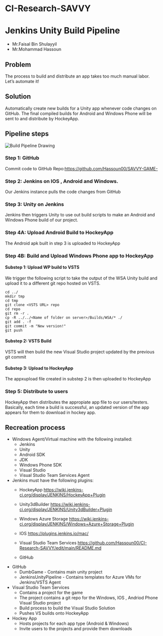 # CI-Research-SAVVY

# Jenkins Unity Build Pipeline


* Mr.Faisal Bin Shulayyil
* Mr.Mohammad Hassoun


## Problem

The process to build and distribute an app takes too much manual labor. Let’s automate it!

## Solution

Automatically create new builds for a Unity app whenever code changes on GitHub. The final compiled builds for Android and Windows Phone will be sent to and distribute by HockeyApp.

## Pipeline steps

![Build Pipeline Drawing](pipeline.jpg "Jenkins Unity Build Pipeline")

### Step 1: GitHub

Commit code to GitHub Repo:https://github.com/Hassoun00/SAVVY-GAME-

### Step 2: Jenkins on  IOS , Android and Windows.

Our Jenkins instance pulls the code changes from GitHub

### Step 3: Unity on Jenkins

Jenkins then triggers Unity to use out build scripts to make an Android and Windows Phone build of our project.

### Step 4A: Upload Android Build to HockeyApp

The Android apk built in step 3 is uploaded to HockeyApp

### Step 4B: Build and Upload Windows Phone app to HockeyApp

#### Substep 1: Upload WP build to VSTS

We trigger the following script to take the output of the WSA Unity build and upload it to a different git repo hosted on VSTS.

```
cd ../
mkdir tmp
cd tmp
git clone <VSTS URL> repo
cd repo
git rm -r .
cp -R ../../<Name of folder on server>/Builds/WSA/* ./
git add . -f
git commit -m "New version!"
git push
```

#### Substep 2: VSTS Build

VSTS will then build the new Visual Studio project updated by the previous git commit

#### Substep 3: Upload to HockeyApp

The appxupload file created in substep 2 is then uploaded to HockeyApp

### Step 5: Distribute to users

HockeyApp then distributes the appropiate app file to our users/testers. Basically, each time a build is successful, an updated version of the app appears for them to download in hockey app. 

## Recreation process

* Windows Agent/Virtual machine with the following installed:
    * Jenkins
    * Unity
    * Android SDK
    * JDK
    * Windows Phone SDK
    * Visual Studio
    * Visual Studio Team Services Agent
* Jenkins must have the following plugins:
    * HockeyApp https://wiki.jenkins-ci.org/display/JENKINS/HockeyApp+Plugin
    * Unity3dBuilder https://wiki.jenkins-ci.org/display/JENKINS/Unity3dBuilder+Plugin
    * Windows Azure Storage https://wiki.jenkins-ci.org/display/JENKINS/Windows+Azure+Storage+Plugin
    * IOS 
    https://plugins.jenkins.io/mac/
    
    * Visual Studio Team Services https://github.com/Hassoun00/CI-Research-SAVVY/edit/main/README.md
    * GitHub
* GitHub
    * DumbGame - Contains main unity project
    * JenkinsUnityPipeline - Contains templates for Azure VMs for Jenkins/VSTS Agent
* Visual Studio Team Services
    * Contains a project for the game
    * The project contains a git repo for the Windows, IOS , Andriod Phone Visual Studio project
    * Build process to build the Visual Studio Solution
    * Pushes VS builds onto HockeyApp
* Hockey App
    * Hosts projects for each app type (Android & Windows)
    * Invite users to the projects and provide them downloads 
